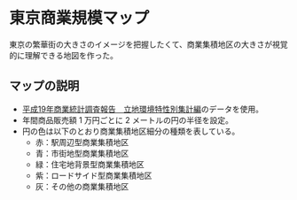 東京商業規模マップ
====================
東京の繁華街の大きさのイメージを把握したくて、商業集積地区の大きさが視覚的に理解できる地図を作った。

マップの説明
--------------
- [平成19年商業統計調査報告　立地環境特性別集計編](http://www.toukei.metro.tokyo.jp/syougyou/2007/sg07w33000.htm)のデータを使用。
- 年間商品販売額 1 万円ごとに 2 メートルの円の半径を設定。
- 円の色は以下のとおり商業集積地区細分の種類を表している。
  - 赤：駅周辺型商業集積地区
  - 青：市街地型商業集積地区
  - 緑：住宅地背景型商業集積地区
  - 紫：ロードサイド型商業集積地区
  - 灰：その他の商業集積地区

